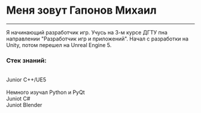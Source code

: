 # Меня зовут Гапонов Михаил

---

Я начинающий разработчик игр. Учусь на 3-м курсе ДГТУ пна направлении "Разработчик игр и приложений". Начал с разработки на Unity, потом перешел на Unreal Engine 5. 
### Стек знаний:
<br/> Junior С++/UE5  
<br/> Немного изучал Python и PyQt
<br/> Juniot С#
<br/> Juniot Blender
